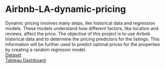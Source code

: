 # Airbnb-LA-dynamic-pricing
Dynamic pricing involves many steps, like historical data and regression models. These models understand how different factors, like location and reviews, affect the price. The objective of this project is to use Airbnb historical data and to determine the pricing predictors for the listings. This information will be further used to predict optimal prices for the properties by creating a random regressor model.
<br>
[Dataset](https://insideairbnb.com/get-the-data/)
<br>
[Tableau Dashboard](https://public.tableau.com/views/AIRBNBLA/Dashboard1?:language=en-US&:sid=&:redirect=auth&:display_count=n&:origin=viz_share_link)
